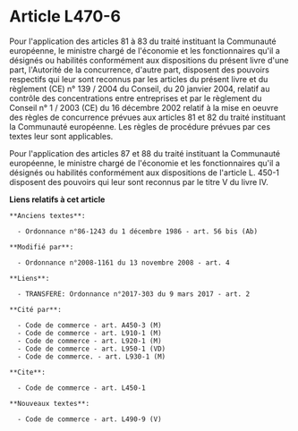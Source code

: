 # Article L470-6

Pour l'application des articles 81 à 83 du traité instituant la Communauté européenne, le ministre chargé de l'économie et
les fonctionnaires qu'il a désignés ou habilités conformément aux dispositions du présent livre d'une part, l'Autorité de la
concurrence, d'autre part, disposent des pouvoirs respectifs qui leur sont reconnus par les articles du présent livre et du
règlement (CE) n° 139 / 2004 du Conseil, du 20 janvier 2004, relatif au contrôle des concentrations entre entreprises et par
le règlement du Conseil n° 1 / 2003 (CE) du 16 décembre 2002 relatif à la mise en oeuvre des règles de concurrence prévues
aux articles 81 et 82 du traité instituant la Communauté européenne. Les règles de procédure prévues par ces textes leur sont
applicables. 

Pour l'application des articles 87 et 88 du traité instituant la Communauté européenne, le ministre chargé de l'économie et
les fonctionnaires qu'il a désignés ou habilités conformément aux dispositions de l'article L. 450-1 disposent des pouvoirs
qui leur sont reconnus par le titre V du livre IV.

**Liens relatifs à cet article**

	**Anciens textes**:

	  - Ordonnance n°86-1243 du 1 décembre 1986 - art. 56 bis (Ab)

	**Modifié par**:

	  - Ordonnance n°2008-1161 du 13 novembre 2008 - art. 4

	**Liens**:

	  - TRANSFERE: Ordonnance n°2017-303 du 9 mars 2017 - art. 2

	**Cité par**:

	  - Code de commerce - art. A450-3 (M)
	  - Code de commerce - art. L910-1 (M)
	  - Code de commerce - art. L920-1 (M)
	  - Code de commerce - art. L950-1 (VD)
	  - Code de commerce. - art. L930-1 (M)

	**Cite**:

	  - Code de commerce - art. L450-1

	**Nouveaux textes**:

	  - Code de commerce - art. L490-9 (V)
